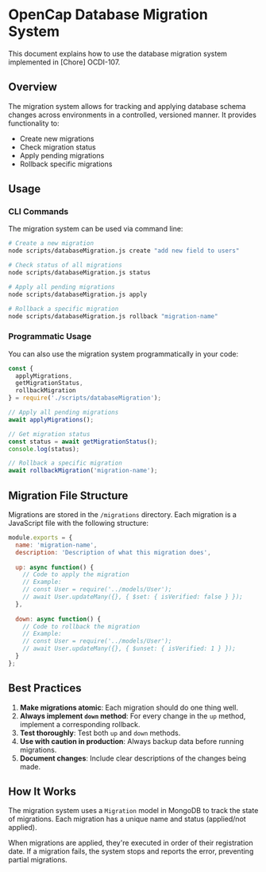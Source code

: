 # OpenCap Database Migration System

This document explains how to use the database migration system implemented in [Chore] OCDI-107.

## Overview

The migration system allows for tracking and applying database schema changes across environments in a controlled, versioned manner. It provides functionality to:

- Create new migrations
- Check migration status
- Apply pending migrations
- Rollback specific migrations

## Usage

### CLI Commands

The migration system can be used via command line:

```bash
# Create a new migration
node scripts/databaseMigration.js create "add new field to users"

# Check status of all migrations
node scripts/databaseMigration.js status

# Apply all pending migrations
node scripts/databaseMigration.js apply

# Rollback a specific migration
node scripts/databaseMigration.js rollback "migration-name"
```

### Programmatic Usage

You can also use the migration system programmatically in your code:

```javascript
const { 
  applyMigrations, 
  getMigrationStatus, 
  rollbackMigration 
} = require('./scripts/databaseMigration');

// Apply all pending migrations
await applyMigrations();

// Get migration status
const status = await getMigrationStatus();
console.log(status);

// Rollback a specific migration
await rollbackMigration('migration-name');
```

## Migration File Structure

Migrations are stored in the `/migrations` directory. Each migration is a JavaScript file with the following structure:

```javascript
module.exports = {
  name: 'migration-name',
  description: 'Description of what this migration does',
  
  up: async function() {
    // Code to apply the migration
    // Example:
    // const User = require('../models/User');
    // await User.updateMany({}, { $set: { isVerified: false } });
  },
  
  down: async function() {
    // Code to rollback the migration
    // Example:
    // const User = require('../models/User');
    // await User.updateMany({}, { $unset: { isVerified: 1 } });
  }
};
```

## Best Practices

1. **Make migrations atomic**: Each migration should do one thing well.
2. **Always implement `down` method**: For every change in the `up` method, implement a corresponding rollback.
3. **Test thoroughly**: Test both `up` and `down` methods.
4. **Use with caution in production**: Always backup data before running migrations.
5. **Document changes**: Include clear descriptions of the changes being made.

## How It Works

The migration system uses a `Migration` model in MongoDB to track the state of migrations. Each migration has a unique name and status (applied/not applied).

When migrations are applied, they're executed in order of their registration date. If a migration fails, the system stops and reports the error, preventing partial migrations.
